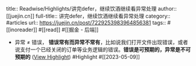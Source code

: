 title:: Readwise/Highlights/讲完defer，继续饮酒继续看异常处理
author:: [[juejin.cn]]
full-title:: 讲完defer，继续饮酒继续看异常处理
category:: #articles
url:: https://juejin.cn/post/7229253983964856381
tags:: #[[inoreader]] #[[read]] #[[掘金 - 后端]]
- 异常 ≠ 错误， **错误常有而异常不常有**，比如说我们打开文件出现错误，或者说支付一个已经关闭的订单等业务逻辑的错误。**错误是可预期的，异常是不可预期的** ([View Highlight](https://read.readwise.io/read/01gzz1y6qtqv0wzc49nncdn9ke)) #Highlight #[[2023-05-09]]